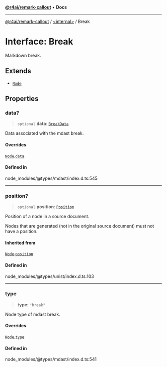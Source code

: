 [**@r4ai/remark-callout**](../../README.md) • **Docs**

***

[@r4ai/remark-callout](../../globals.md) / [\<internal\>](../README.md) / Break

# Interface: Break

Markdown break.

## Extends

- [`Node`](Node.md)

## Properties

### data?

> `optional` **data**: [`BreakData`](BreakData.md)

Data associated with the mdast break.

#### Overrides

[`Node`](Node.md).[`data`](Node.md#data-1)

#### Defined in

node\_modules/@types/mdast/index.d.ts:545

***

### position?

> `optional` **position**: [`Position`](Position.md)

Position of a node in a source document.

Nodes that are generated (not in the original source document) must not
have a position.

#### Inherited from

[`Node`](Node.md).[`position`](Node.md#position-1)

#### Defined in

node\_modules/@types/unist/index.d.ts:103

***

### type

> **type**: `"break"`

Node type of mdast break.

#### Overrides

[`Node`](Node.md).[`type`](Node.md#type-1)

#### Defined in

node\_modules/@types/mdast/index.d.ts:541

